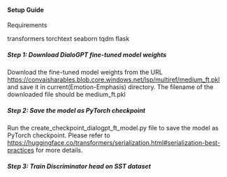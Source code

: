 #### Setup Guide


Requirements


transformers
torchtext
seaborn
tqdm
flask



##### Step 1: Download DialoGPT fine-tuned model weights

Download the fine-tuned model weights from the URL https://convaisharables.blob.core.windows.net/lsp/multiref/medium_ft.pkl and save it in current(Emotion-Emphasis) directory. The filename of the downloaded file should be medium_ft.pkl





#####  Step 2: Save the model as PyTorch checkpoint

Run the create_checkpoint_dialogpt_ft_model.py file to save the model as PyTorch checkpoint. Please refer to https://huggingface.co/transformers/serialization.html#serialization-best-practices for more details.





##### Step 3: Train Discriminator head on SST dataset

